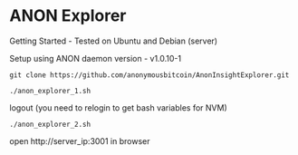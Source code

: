 # ANON Explorer
Getting Started - Tested on Ubuntu and Debian (server)

Setup using ANON daemon version - v1.0.10-1

```
git clone https://github.com/anonymousbitcoin/AnonInsightExplorer.git
```

```
./anon_explorer_1.sh
```

logout (you need to relogin to get bash variables for NVM)

```
./anon_explorer_2.sh
```

open http://server_ip:3001 in browser
